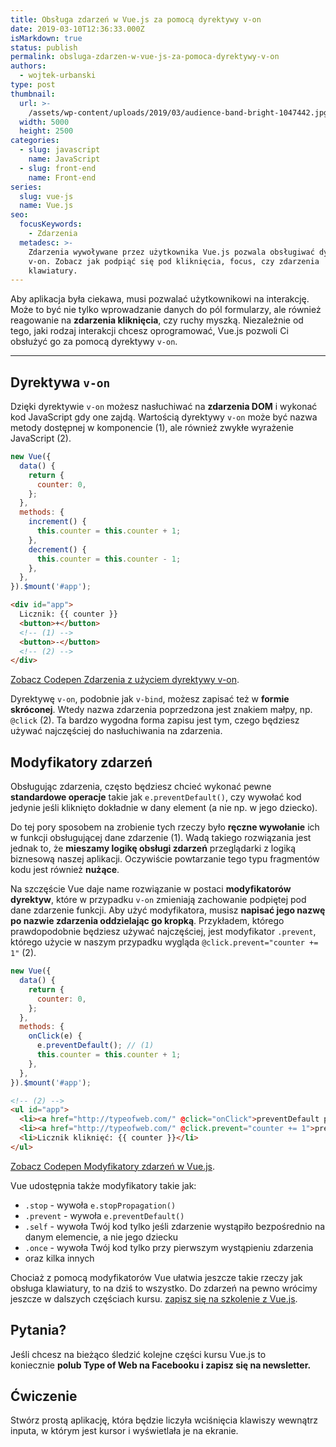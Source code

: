```yaml
---
title: Obsługa zdarzeń w Vue.js za pomocą dyrektywy v-on
date: 2019-03-10T12:36:33.000Z
isMarkdown: true
status: publish
permalink: obsluga-zdarzen-w-vue-js-za-pomoca-dyrektywy-v-on
authors:
  - wojtek-urbanski
type: post
thumbnail:
  url: >-
    /assets/wp-content/uploads/2019/03/audience-band-bright-1047442.jpg
  width: 5000
  height: 2500
categories:
  - slug: javascript
    name: JavaScript
  - slug: front-end
    name: Front-end
series:
  slug: vue-js
  name: Vue.js
seo:
  focusKeywords:
    - Zdarzenia
  metadesc: >-
    Zdarzenia wywoływane przez użytkownika Vue.js pozwala obsługiwać dyrektywą
    v-on. Zobacz jak podpiąć się pod kliknięcia, focus, czy zdarzenia
    klawiatury.
---
```


Aby aplikacja była ciekawa, musi pozwalać użytkownikowi na interakcję. Może to być nie tylko wprowadzanie danych do pól formularzy, ale również reagowanie na **zdarzenia kliknięcia**, czy ruchy myszką. Niezależnie od tego, jaki rodzaj interakcji chcesz oprogramować, Vue.js pozwoli Ci obsłużyć go za pomocą dyrektywy `v-on`.

---

## Dyrektywa `v-on`

Dzięki dyrektywie `v-on` możesz nasłuchiwać na **zdarzenia DOM** i wykonać kod JavaScript gdy one zajdą. Wartością dyrektywy `v-on` może być nazwa metody dostępnej w komponencie (1), ale również zwykłe wyrażenie JavaScript (2).

```javascript
new Vue({
  data() {
    return {
      counter: 0,
    };
  },
  methods: {
    increment() {
      this.counter = this.counter + 1;
    },
    decrement() {
      this.counter = this.counter - 1;
    },
  },
}).$mount('#app');
```

```html
<div id="app">
  Licznik: {{ counter }}
  <button>+</button>
  <!-- (1) -->
  <button>-</button>
  <!-- (2) -->
</div>
```

<CodepenWidget height="164" themeId="0" slugHash="PBZjWe" defaultTab="result" user="wojtiku" embedVersion="2" penTitle="Zdarzenia z użyciem dyrektywy v-on">
<a href="http://codepen.io/wojtiku/pen/PBZjWe/">Zobacz Codepen Zdarzenia z użyciem dyrektywy v-on</a>.
</CodepenWidget>

Dyrektywę `v-on`, podobnie jak `v-bind`, możesz zapisać też w **formie skróconej**. Wtedy nazwa zdarzenia poprzedzona jest znakiem małpy, np. `@click` (2). Ta bardzo wygodna forma zapisu jest tym, czego będziesz używać najczęściej do nasłuchiwania na zdarzenia.

## Modyfikatory zdarzeń

Obsługując zdarzenia, często będziesz chcieć wykonać pewne **standardowe operacje** takie jak `e.preventDefault()`, czy wywołać kod jedynie jeśli kliknięto dokładnie w dany element (a nie np. w jego dziecko).

Do tej pory sposobem na zrobienie tych rzeczy było **ręczne wywołanie** ich w funkcji obsługującej dane zdarzenie (1). Wadą takiego rozwiązania jest jednak to, że **mieszamy logikę obsługi zdarzeń** przeglądarki z logiką biznesową naszej aplikacji. Oczywiście powtarzanie tego typu fragmentów kodu jest również **nużące**.

Na szczęście Vue daje name rozwiązanie w postaci **modyfikatorów dyrektyw**, które w przypadku `v-on` zmieniają zachowanie podpiętej pod dane zdarzenie funkcji. Aby użyć modyfikatora, musisz **napisać jego nazwę po nazwie zdarzenia oddzielając go kropką**. Przykładem, którego prawdopodobnie będziesz używać najczęściej, jest modyfikator `.prevent`, którego użycie w naszym przypadku wygląda `@click.prevent="counter += 1"` (2).

```javascript
new Vue({
  data() {
    return {
      counter: 0,
    };
  },
  methods: {
    onClick(e) {
      e.preventDefault(); // (1)
      this.counter = this.counter + 1;
    },
  },
}).$mount('#app');
```

```html
<!-- (2) -->
<ul id="app">
  <li><a href="http://typeofweb.com/" @click="onClick">preventDefault po staremu</a></li>
  <li><a href="http://typeofweb.com/" @click.prevent="counter += 1">preventDefault z Vue</a></li>
  <li>Licznik kliknięć: {{ counter }}</li>
</ul>
```

<CodepenWidget height="265" themeId="0" slugHash="Mxoovp" defaultTab="result" user="wojtiku" penTitle="Modyfikatory zdarzeń w Vue.js">
<a href="http://codepen.io/wojtiku/pen/Mxoovp/">Zobacz Codepen Modyfikatory zdarzeń w Vue.js</a>.
</CodepenWidget>

Vue udostępnia także modyfikatory takie jak:

- `.stop` - wywoła `e.stopPropagation()`
- `.prevent` - wywoła `e.preventDefault()`
- `.self` - wywoła Twój kod tylko jeśli zdarzenie wystąpiło bezpośrednio na danym elemencie, a nie jego dziecku
- `.once` - wywoła Twój kod tylko przy pierwszym wystąpieniu zdarzenia
- oraz kilka innych

Chociaż z pomocą modyfikatorów Vue ułatwia jeszcze takie rzeczy jak obsługa klawiatury, to na dziś to wszystko. Do zdarzeń na pewno wrócimy jeszcze w dalszych częściach kursu. <a href="https://szkolenia.typeofweb.com/" target="_blank">zapisz się na szkolenie z Vue.js</a>.

## Pytania?

Jeśli chcesz na bieżąco śledzić kolejne części kursu Vue.js to koniecznie <strong>polub Type of Web na Facebooku i zapisz się na newsletter.</strong>
<NewsletterForm />
<FacebookPageWidget />

## Ćwiczenie

Stwórz prostą aplikację, która będzie liczyła wciśnięcia klawiszy wewnątrz inputa, w którym jest kursor i wyświetlała je na ekranie.
